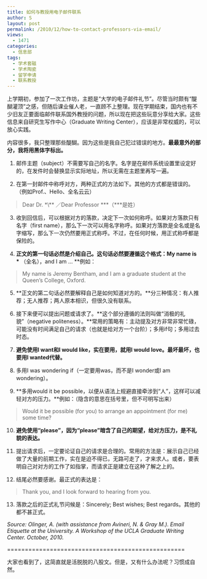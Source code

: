```yaml
---
title: 如何与教授用电子邮件联系
author: S
layout: post
permalink: /2010/12/how-to-contact-professors-via-email/
views:
  - 1471
categories:
  - 信息部
tags:
  - 学术套磁
  - 学术陶瓷
  - 留学申请
  - 联系教授
---
```

上学期初，参加了一次工作坊，主题是“大学的电子邮件礼节”。尽管当时颇有“醍醐灌顶”之感，但随后课业催人老，一直顾不上整理。现在学期结束，国内也有不少旧友正要面临邮件联系国外教授的问题，所以现在把这些玩意分享给大家。这些信息来自研究生写作中心（Graduate Writing Center），应该是非常权威的，可以放心实践。

内容很多，我只整理那些醍醐。因为这些是我自己犯过错误的地方。**最最意外的部分，我将用黑体字标出。**

1. 邮件主题（subject）不需要写自己的名字。名字是在邮件系统设置里设定好的，在发件时会替换显示实际地址，所以无需在主题里再写一遍。

2. 在第一封邮件中称呼对方，两种正式的方法如下。其他的方式都是错误的。（例如Prof.、Hello、全名云云）

> Dear Dr. \*\\*\* ／Dear Professor \*\*\*（\***是姓）

3. 收到回信后，可以根据对方的落款，决定下一次如何称呼。如果对方落款只有名字（first name），那么下一次可以用名字称呼。如果对方落款是全名或是名字缩写，那么下一次仍然要用正式称呼。不过，在任何时候，用正式称呼都是保险的。

4. **正文的第一句话必然是介绍自己。这句话必然要遵循这个格式：My name is \*** （全名），and I am &#8230; **例如：

> My name is Jeremy Bentham, and I am a graduate student at the Queen&#8217;s College, Oxford.

5. **正文的第二句话必然要解释自己是如何知道对方的。**分三种情况：有人推荐；无人推荐；两人原本相识，但很久没有联系。

6. 接下来便可以提出问题或请求了。**这个部分遵循的法则叫做“消极的礼貌”（negative politeness）。**常用的策略有：主动提及对方非常非常忙碌，可能没有时间满足自己的请求（也就是给对方一个台阶）；多用if句；多用过去时态。

7. **避免使用I want和I would like，实在要用，就用I would love。最坏最坏，也要用I wanted代替。**

8. 多用I was wondering if（一定要用was，而不是I wonder或I am wondering）。

9. **多用would it be possible，以便从语法上规避直接牵涉到“人”，这样可以减轻对方的压力。**例如：（隐含的意思在括号里，但不可明写出来）

> Would it be possible (for you) to arrange an appointment (for me) some time?

10. **避免使用“please”，因为“please”暗含了自己的期望，给对方压力，是不礼貌的表达。**

11. 提出请求后，一定要论证自己的请求是合理的。常用的方法是：展示自己已经做了大量的前期工作，实在是迫不得已，无路可走了，才来求人。或者，要表明自己对对方的工作了如指掌，而请求正是建立在这种了解之上的。

12. 结尾必然要感谢。最正式的表达是：

> Thank you, and I look forward to hearing from you.

13. 落款之后的正式礼节问候是：Sincerely; Best wishes; Best regards。其他的都不甚正式。

*Source: Olinger, A. (with assistance from Avineri, N. & Gray M.). Email Etiquette at the University. A Workshop of the UCLA Graduate Writing Center. October, 2010.*

==================================================

大家也看到了，这简直就是活脱脱的八股文。但是，又有什么办法呢？习惯成自然。
